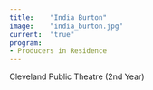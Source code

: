 ```yaml
---
title:    "India Burton"
image:    "india_burton.jpg"
current:  "true"
program:
- Producers in Residence
---
```


Cleveland Public Theatre (2nd Year)
